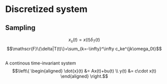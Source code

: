 # Discretized system
## Sampling
$$x_s(t)=x(t)\delta_T(t)$$
$$\mathscr{F}\{\delta|T(t)\}=\sum_{k=-\infty}^\infty c_ke^{jk\omega_0t}$$

## 
A continous time-invariant system
$$\left\{ \begin{aligned} 
\dot{x}(t) &= Ax(t)+bu(t)
\\ 
y(t) &= c\cdot x(t)
\end{aligned} \right.$$
